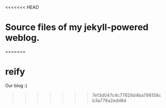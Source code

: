 <<<<<<< HEAD
# Source files of my jekyll-powered weblog.
=======
# reify
Our blog :)
>>>>>>> 7e13d047c4c77828d4ba798158cb3a778a2edd8d
